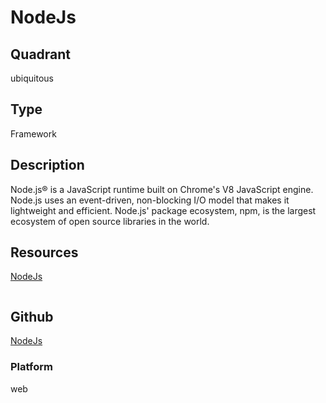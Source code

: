 # NodeJs

## Quadrant
ubiquitous

## Type
Framework

## Description
Node.js® is a JavaScript runtime built on Chrome's V8 JavaScript engine. Node.js uses an event-driven, non-blocking I/O model that makes it lightweight and efficient. Node.js' package ecosystem, npm, is the largest ecosystem of open source libraries in the world.

## Resources
[NodeJs](https://nodejs.org/)

``` js
```

## Github
[NodeJs](https://github.com/nodejs)

### Platform
web
